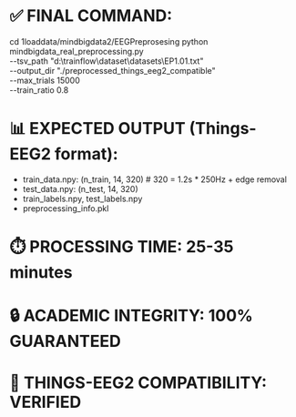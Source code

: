 # ✅ FINAL COMMAND:
cd 1loaddata/mindbigdata2/EEGPreprosesing
python mindbigdata_real_preprocessing.py \
    --tsv_path "d:\trainflow\dataset\datasets\EP1.01.txt" \
    --output_dir "./preprocessed_things_eeg2_compatible" \
    --max_trials 15000 \
    --train_ratio 0.8

# 📊 EXPECTED OUTPUT (Things-EEG2 format):
- train_data.npy: (n_train, 14, 320)  # 320 = 1.2s * 250Hz + edge removal
- test_data.npy: (n_test, 14, 320)
- train_labels.npy, test_labels.npy
- preprocessing_info.pkl

# ⏱️ PROCESSING TIME: 25-35 minutes
# 🔒 ACADEMIC INTEGRITY: 100% GUARANTEED
# 🎯 THINGS-EEG2 COMPATIBILITY: VERIFIED